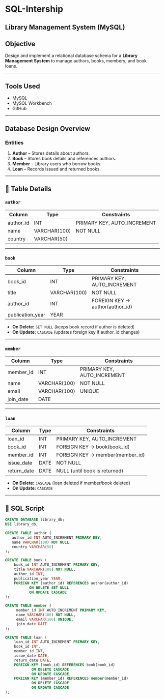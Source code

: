 # SQL-Intership
  
## Library Management System (MySQL)

##  Objective
Design and implement a relational database schema for a **Library Management System** to manage 
authors, books, members, and book loans.

---

##  Tools Used
- MySQL
- MySQL Workbench 
- GitHub

---

##  Database Design Overview

###  Entities
1. **Author** – Stores details about authors.  
2. **Book** – Stores book details and references authors.  
3. **Member** – Library users who borrow books.  
4. **Loan** – Records issued and returned books.

---

## 🧾 Table Details

### `author`
| Column         | Type            | Constraints                  |
|----------------|------------------|-------------------------------|
| author_id      | INT              | PRIMARY KEY, AUTO_INCREMENT   |
| name           | VARCHAR(100)     | NOT NULL                      |
| country        | VARCHAR(50)      |                               |

---

### `book`
| Column            | Type            | Constraints                                                |
|---------------------|-----------------|-------------------------------------------------------------|
| book_id             | INT             | PRIMARY KEY, AUTO_INCREMENT                                 |
| title               | VARCHAR(100)    | NOT NULL                                                   |
| author_id           | INT             | FOREIGN KEY → author(author_id)                             |
| publication_year    | YEAR            |                                                             |

- **On Delete:** `SET NULL` (keeps book record if author is deleted)  
- **On Update:** `CASCADE` (updates foreign key if author_id changes)

---

### `member`
| Column        | Type            | Constraints                        |
|---------------|------------------|-------------------------------------|
| member_id     | INT              | PRIMARY KEY, AUTO_INCREMENT         |
| name          | VARCHAR(100)     | NOT NULL                            |
| email         | VARCHAR(100)     | UNIQUE                              |
| join_date     | DATE             |                                     |

---

### `loan`
| Column         | Type            | Constraints                                                      |
|----------------|------------------|-------------------------------------------------------------------|
| loan_id        | INT              | PRIMARY KEY, AUTO_INCREMENT                                       |
| book_id        | INT              | FOREIGN KEY → book(book_id)                                       |
| member_id      | INT              | FOREIGN KEY → member(member_id)                                   |
| issue_date     | DATE             | NOT NULL                                                          |
| return_date    | DATE             | NULL (until book is returned)                                     |

- **On Delete:** `CASCADE` (loan deleted if member/book deleted)  
- **On Update:** `CASCADE`

---

## 🧰 SQL Script

```sql
CREATE DATABASE library_db;
USE library_db;

CREATE TABLE author (
   author_id INT AUTO_INCREMENT PRIMARY KEY,
   name VARCHAR(100) NOT NULL,
   country VARCHAR(50)
);

CREATE TABLE book (
    book_id INT AUTO_INCREMENT PRIMARY KEY,
    title VARCHAR(100) NOT NULL,
    author_id INT,
    publication_year YEAR,
    FOREIGN KEY (author_id) REFERENCES author(author_id)
           ON DELETE SET NULL
           ON UPDATE CASCADE
);

CREATE TABLE member (
     member_id INT AUTO_INCREMENT PRIMARY KEY,
     name VARCHAR(100) NOT NULL,
     email VARCHAR(100) UNIQUE,
     join_date DATE
);

CREATE TABLE loan ( 
    loan_id INT AUTO_INCREMENT PRIMARY KEY,
    book_id INT,
    member_id INT,
    issue_date DATE,
    return_date DATE,
    FOREIGN KEY (book_id) REFERENCES book(book_id)
            ON DELETE CASCADE
            ON UPDATE CASCADE,
    FOREIGN KEY (member_id) REFERENCES member(member_id)
            ON DELETE CASCADE
            ON UPDATE CASCADE
);
